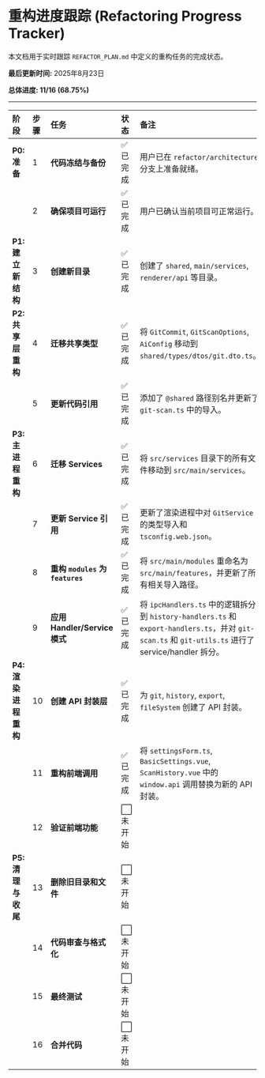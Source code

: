 # 重构进度跟踪 (Refactoring Progress Tracker)

本文档用于实时跟踪 `REFACTOR_PLAN.md` 中定义的重构任务的完成状态。

**最后更新时间:** 2025年8月23日

**总体进度: 11/16 (68.75%)**

---

| 阶段 | 步骤 | 任务 | 状态 | 备注 |
| :--- | :--- | :--- | :--- | :--- |
| **P0: 准备** | 1 | **代码冻结与备份** | ✅ 已完成 | 用户已在 `refactor/architecture` 分支上准备就绪。 |
| | 2 | **确保项目可运行** | ✅ 已完成 | 用户已确认当前项目可正常运行。 |
| **P1: 建立新结构** | 3 | **创建新目录** | ✅ 已完成 | 创建了 `shared`, `main/services`, `renderer/api` 等目录。 |
| **P2: 共享层重构** | 4 | **迁移共享类型** | ✅ 已完成 | 将 `GitCommit`, `GitScanOptions`, `AiConfig` 移动到 `shared/types/dtos/git.dto.ts`。 |
| | 5 | **更新代码引用** | ✅ 已完成 | 添加了 `@shared` 路径别名并更新了 `git-scan.ts` 中的导入。 |
| **P3: 主进程重构** | 6 | **迁移 Services** | ✅ 已完成 | 将 `src/services` 目录下的所有文件移动到 `src/main/services`。 |
| | 7 | **更新 Service 引用** | ✅ 已完成 | 更新了渲染进程中对 `GitService` 的类型导入和 `tsconfig.web.json`。 |
| | 8 | **重构 `modules` 为 `features`** | ✅ 已完成 | 将 `src/main/modules` 重命名为 `src/main/features`，并更新了所有相关导入路径。 |
| | 9 | **应用 Handler/Service 模式** | ✅ 已完成 | 将 `ipcHandlers.ts` 中的逻辑拆分到 `history-handlers.ts` 和 `export-handlers.ts`，并对 `git-scan.ts` 和 `git-utils.ts` 进行了 service/handler 拆分。 |
| **P4: 渲染进程重构** | 10 | **创建 API 封装层** | ✅ 已完成 | 为 `git`, `history`, `export`, `fileSystem` 创建了 API 封装。 |
| | 11 | **重构前端调用** | ✅ 已完成 | 将 `settingsForm.ts`, `BasicSettings.vue`, `ScanHistory.vue` 中的 `window.api` 调用替换为新的 API 封装。 |
| | 12 | **验证前端功能** | ⬜️ 未开始 |  |
| **P5: 清理与收尾** | 13 | **删除旧目录和文件** | ⬜️ 未开始 |  |
| | 14 | **代码审查与格式化** | ⬜️ 未开始 |  |
| | 15 | **最终测试** | ⬜️ 未开始 |  |
| | 16 | **合并代码** | ⬜️ 未开始 |  |